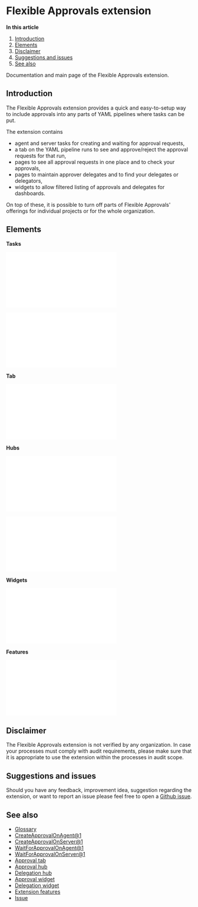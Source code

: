 # Flexible Approvals extension

**In this article**
1. [Introduction](#introduction)
2. [Elements](#elements)
3. [Disclaimer](#disclaimer)
4. [Suggestions and issues](#suggestions-and-issues)
5. [See also](#see-also)

Documentation and main page of the Flexible Approvals extension.

## Introduction

The Flexible Approvals extension provides a quick and easy-to-setup way to 
include approvals into any parts of YAML pipelines where tasks can be put.

The extension contains 
- agent and server tasks for creating and waiting for approval requests,
- a tab on the YAML pipeline runs to see and approve/reject the approval requests for that run,
- pages to see all approval requests in one place and to check your approvals,
- pages to maintain approver delegates and to find your delegates or delegators,
- widgets to allow filtered listing of approvals and delegates for dashboards.

On top of these, it is possible to turn off parts of Flexible Approvals' offerings for individual 
projects or for the whole organization.

## Elements

**Tasks**

![Create approval task](/flexible-approvals/images/readme/create-approval-task.md)

![Wait for approval task](/flexible-approvals/images/readme/wait-for-approval-task.md)

**Tab**

![Approval tab](/flexible-approvals/images/readme/approval-tab.md)

**Hubs**

![Approval hub](/flexible-approvals/images/readme/approval-hub.md)

![Delegation hub](/flexible-approvals/images/readme/delegation-hub.md)

**Widgets**

![Dashboard](/flexible-approvals/images/readme/dashboard.md)

**Features**

![Features](/flexible-approvals/images/readme/features.md)

## Disclaimer

The Flexible Approvals extension is not verified by any organization.
In case your processes must comply with audit requirements, please make sure that it is appropriate to use the extension within the processes in audit scope.

## Suggestions and issues

Should you have any feedback, improvement idea, suggestion regarding the extension, or want to report an issue
please feel free to open a [Github issue](https://github.com/pappgergo-publisher/azure-devops-extensions/issues).

## See also

- [Glossary](/flexible-approvals/common/glossary.md)
- [CreateApprovalOnAgent@1](/flexible-approvals/tasks/create-approval-on-agent/create-approval-on-agent-v1.md)
- [CreateApprovalOnServer@1](/flexible-approvals/tasks/create-approval-on-server/create-approval-on-server-v1.md)
- [WaitForApprovalOnAgent@1](/flexible-approvals/tasks/wait-for-approval-on-agent/wait-for-approval-on-agent-v1.md)
- [WaitForApprovalOnServer@1](/flexible-approvals/tasks/wait-for-approval-on-server/wait-for-approval-on-server-v1.md)
- [Approval tab](/flexible-approvals/tabs/approval-tab.md)
- [Approval hub](/flexible-approvals/hubs/approval-hub.md)
- [Delegation hub](/flexible-approvals/hubs/delegation-hub.md)
- [Approval widget](/flexible-approvals/widgets/approval-widget.md)
- [Delegation widget](/flexible-approvals/widgets/delegation-widget.md)
- [Extension features](/flexible-approvals/common/extension-features.md)
- [Issue](https://github.com/pappgergo-publisher/azure-devops-extensions/issues)